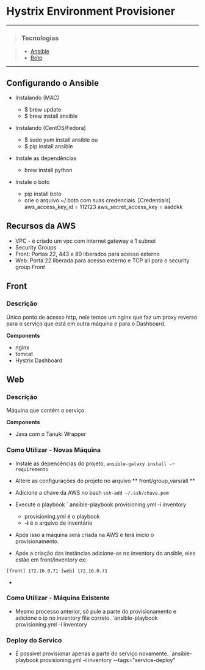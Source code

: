 # Hystrix Environment Provisioner

* * *
> ### Tecnologias

> * [Ansible](http://docs.ansible.com/)
> * [Boto](https://github.com/boto/boto)


* * *

## Configurando o Ansible

- Instalando (MAC)
    - $ brew update
    - $ brew install ansible
- Instalando (CentOS/Fedora)
    - $ sudo yum install ansible
    ou
    - $ pip install ansible

- Instale as dependências
    - brew install python


- Instale o boto
    - pip install boto
    - crie o arquivo ~/.boto com suas credenciais. [Credentials]
                                                   aws_access_key_id = 112123
                                                   aws_secret_access_key = aaddkk

## Recursos da AWS

- VPC - é criado um vpc com internet gateway e 1 subnet
- Security Groups 
 - Front: Portas 22, 443 e 80 liberados para acesso externo
 - Web: Porta 22 liberada para acesso externo e TCP all para o security group *Front*                                                   

## Front

### Descrição

Único ponto de acesso http, nele temos um nginx que faz um proxy reverso para o serviço que está em outra máquina e para o Dashboard.

**Components**

- nginx
- tomcat
- Hystrix Dashboard

## Web

### Descrição

Máquina que contém o serviço.

**Components**

- Java com o Tanuki Wrapper



### Como Utilizar - Novas Máquina

- Instale as depencências do projeto, `ansible-galaxy install -r requirements`
- Altere as configurações do projeto no arquivo ** front/group_vars/all **
- Adicione a chave da AWS no bash ` ssh-add ~/.ssh/chave.pem `
- Execute o playbook ` ansible-playbook provisioning.yml -i inventory
    - provisioning.yml é o playbook
    - **-i** é o arquivo de inventário
- Após isso a máquina será criada na AWS e terá inicio o provisionamento.

- Após a criação das instâncias  adicione-as no inventory do ansible, eles estão em front/inventory ex: 

`[front]
172.16.0.71
[web]
172.16.0.71`
 
-
### Como Utilizar - Máquina Existente

- Mesmo processo anterior, só pule a parte do provisionamento e adicione o ip no inventory file correto.
`ansible-playbook provisioning.yml -i inventory

### Deploy do Servico

- É possivel provisionar apenas a parte do serviço novamente.
`ansible-playbook provisioning.yml -i inventory --tags="service-deploy"

